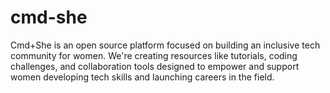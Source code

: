 # cmd-she
Cmd+She is an open source platform focused on building an inclusive tech community for women. We're creating resources like tutorials, coding challenges, and collaboration tools designed to empower and support women developing tech skills and launching careers in the field.
